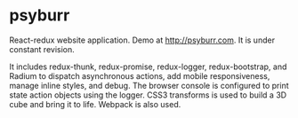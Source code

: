 # psyburr
React-redux website application. Demo at http://psyburr.com. It is under constant revision.

It includes redux-thunk, redux-promise, redux-logger, redux-bootstrap, and Radium to dispatch asynchronous actions, add mobile responsiveness, manage inline styles, and debug. The browser console is configured to print state action objects using the logger. CSS3 transforms is used to build a 3D cube and bring it to life. Webpack is also used.   
